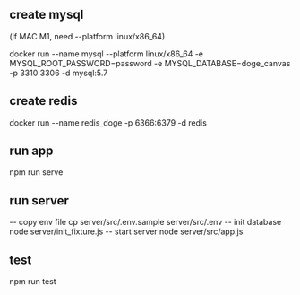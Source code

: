 ## create mysql
(if MAC M1, need --platform linux/x86_64)

docker run --name mysql --platform linux/x86_64 -e MYSQL_ROOT_PASSWORD=password -e MYSQL_DATABASE=doge_canvas  -p 3310:3306 -d mysql:5.7

## create redis
docker run --name redis_doge -p 6366:6379 -d redis

## run app
npm run serve
## run server
-- copy env file
cp server/src/.env.sample server/src/.env
-- init database
node server/init_fixture.js
-- start server
node server/src/app.js
## test
npm run test